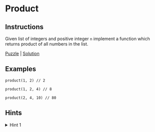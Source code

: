 # Product

## Instructions

Given list of integers and positive integer `n` implement a function which returns product of all numbers in the list.

[Puzzle](Product.kt) | [Solution](ProductSolution.kt)

## Examples

```
product(1, 2) // 2

product(1, 2, 4) // 8

product(2, 4, 10) // 80
```

## Hints

<details>
<summary>Hint 1</summary>
You can user recursion
</details>

